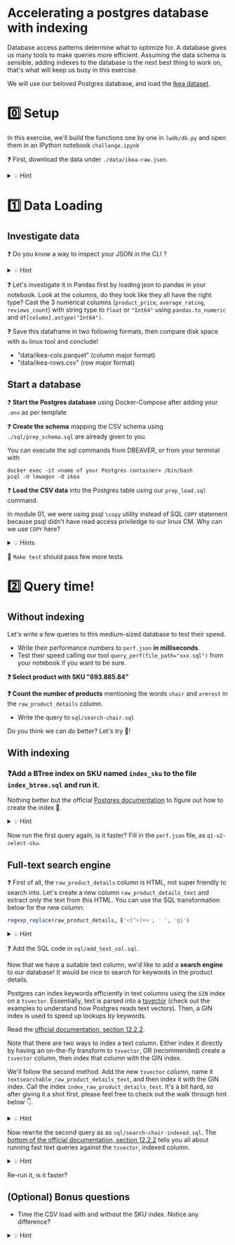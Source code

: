 # Accelerating a postgres database with indexing

Database access patterns determine what to optimize for. A database gives us many tools to make queries more efficient. Assuming the data schema is sensible, adding indexes to the database is the next best thing to work on, that's what will keep us busy in this exercise.

We will use our beloved Postgres database, and load the [Ikea dataset](https://www.kaggle.com/datasets/crawlfeeds/ikea-us-products-dataset).

# 0️⃣ Setup

In this exercise, we'll build the functions one by one in `lwdb/db.py` and open them in an IPython notebook `challenge.ipynb`

❓ First, download the data under `./data/ikea-raw.json`.

<details>
  <summary markdown='span'>💡 Hint</summary>

  Use `wget` or `scp` from the CHEATSHEET.md
</details>


# 1️⃣ Data Loading

## Investigate data

❓ Do you know a way to inspect your JSON in the CLI ?

<details>
  <summary markdown='span'>💡 Hint</summary>

  Look at a first few lines of the JSON, in the command line do:
  ```bash
  cat ./data/ikea-raw.json | python -m json.tool | head -n20
  # or
  cat ./data/ikea-raw.json | jq '.' | head -n20
  ```
</details>

❓ Let's investigate it in Pandas first by loading json to pandas in your notebook. Look at the columns, do they look like they all have the right type? Cast the 3 numerical columns (`product_price`, `average_rating`, `reviews_count`) with string type to `float` or `"Int64"` using `pandas.to_numeric` and `df[column].astype("Int64")`.

❓ Save this dataframe in two following formats, then compare disk space with `du` linux tool and conclude!
- "data/ikea-cols.parquet" (column major format)
- "data/ikea-rows.csv" (row major format)


## Start a database

❓ **Start the Postgres database** using Docker-Compose after adding your `.env` as per template

❓ **Create the schema** mapping the CSV schema using `./sql/prep_schema.sql` are already given to you.

You can execute the sql commands from DBEAVER, or from your terminal with

```
docker exec -it <name of your Postgres container> /bin/bash
psql -U lewagon -d ikea
```

❓ **Load the CSV data** into the Postgres table using our `prep_load.sql` command.

In module 01, we were using psql `\copy` utility instead of SQL `COPY` statement because psql didn't have read access priviledge to our linux CM. Why can we use `COPY` here?

<details>
  <summary markdown='span'>💡 Hints</summary>

Because we are inside a container this time!
</details>

🧪 `Make test` should pass few more tests

# 2️⃣ Query time!

## Without indexing
Let's write a few queries to this medium-sized database to test their speed.
- Write their performance numbers to `perf.json` **in milliseconds**.
- Test their speed calling our tool `query_perf(file_path="xxx.sql")` from your notebook if you want to be sure.

**❓ Select product with SKU "693.885.84"**

**❓ Count the number of products** mentioning the words `chair` and `armrest` in the `raw_product_details` column.
- Write the query to `sql/search-chair.sql`

Do you think we can do better? Let's try 🐙!

## With indexing

### ❓Add a BTree index on SKU named `index_sku` to the file `index_btree.sql` and run it.

Nothing better but the official [Postgres documentation](https://www.postgresql.org/docs/current/sql-createindex.html) to figure out how to create the index 🙌.

<details>
  <summary markdown='span'>💡 Hint</summary>

  Indexes are BTrees by default.
</details>

Now run the first query again, is it faster? Fill in the `perf.json` file, as `q1-v2-select-sku`.

## Full-text search engine

❓ First of all, the `raw_product_details` column is HTML, not super friendly to search into. Let's create a new column `raw_product_details_text` and extract only the text from this HTML. You can use the SQL transformation below for the new column:

```sql
regexp_replace(raw_product_details, E'<[^>]+>', ' ', 'gi')
```

<details>
  <summary markdown='span'>💡 Hint</summary>

  - First create the column `raw_product_details_text`.
  - Then update its values using the transformation above.
</details>

❓ Add the SQL code in `sql/add_text_col.sql`.

Now that we have a suitable text column, we'd like to add a **search engine** to our database! It would be nice to search for keywords in the product details.

Postgres can index keywords efficiently in text columns using the `GIN` index on a `tsvector`. Essentially, text is parsed into a [tsvector](https://www.postgresql.org/docs/current/datatype-textsearch.html) (check out the examples to understand how Postgres reads text vectors). Then, a GIN index is used to speed up lookups by keywords.

Read the [official documentation, section 12.2.2](https://www.postgresql.org/docs/current/textsearch-tables.html#TEXTSEARCH-TABLES-INDEX).

Note that there are two ways to index a text column. Either index it directly by having an on-the-fly transform to `tsvector`, OR (recommended) create a `tsvector` column, then index that column with the GIN index.

We'll follow the second method. Add the new `tsvector` column, name it `textsearchable_raw_product_details_text`, and then index it with the GIN index. Call the index `index_raw_product_details_text`. It's a bit hard, so after giving it a shot first, please feel free to check out the walk through hint below 👇.

<details>
  <summary markdown='span'>💡 Hint</summary>

  First create the column

  ```sql
  ALTER TABLE <table name>
  ADD COLUMN <new tsvector column name> tsvector
  GENERATED ALWAYS AS (to_tsvector('english', <text column name>)) STORED;
  ```

  then add the index

  ```sql
  CREATE INDEX <index name>
  ON <table name>
  USING GIN (<new tsvector column name>);
  ```
</details>

Now rewrite the second query as as `sql/search-chair-indexed.sql`. The [bottom of the official documentation, section 12.2.2](https://www.postgresql.org/docs/current/textsearch-tables.html#TEXTSEARCH-TABLES-INDEX) tells you all about running fast text queries against the `tsvector`, indexed column.

<details>
  <summary markdown='span'>💡 Hint</summary>

  Break down the query as:

  ```sql
  SELECT count(*)
  FROM ikea_products
  WHERE textsearchable_raw_product_details_text @@ to_tsquery('chair & armrest');
  ```
</details>

Re-run it, is it faster?

## (Optional) Bonus questions

- Time the CSV load with and without the SKU index. Notice any difference?

<details>
  <summary markdown='span'>💡 Hint</summary>

  It's good practice to first drop the index, load a large dataset, then re-apply the index if load performance is key.
</details>
